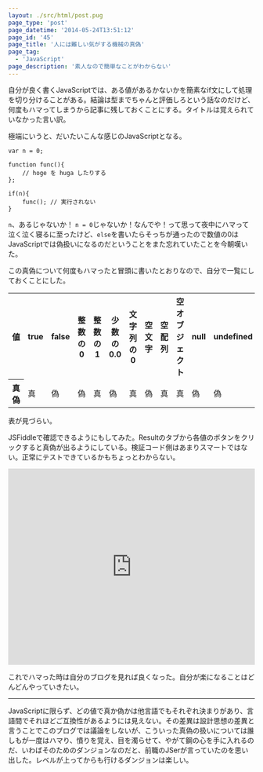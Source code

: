 ```yaml
---
layout: ./src/html/post.pug
page_type: 'post'
page_datetime: '2014-05-24T13:51:12'
page_id: '45'
page_title: '人には難しい気がする機械の真偽'
page_tag:
  - 'JavaScript'
page_description: '素人なので簡単なことがわからない'
---
```

自分が良く書くJavaScriptでは、ある値があるかないかを簡素なif文にして処理を切り分けることがある。結論は型までちゃんと評価しろという話なのだけど、何度もハマってしまうから記事に残しておくことにする。タイトルは覚えられていなかった言い訳。

極端にいうと、だいたいこんな感じのJavaScriptとなる。

<pre title="JavaScript"><code data-language="javascripte">var n = 0;

function func(){
    // hoge を huga したりする
};

if(n){
    func(); // 実行されない
}
</code></pre>

`n`、あるじゃないか！ `n = 0`じゃないか！なんでや！って思って夜中にハマって泣く泣く寝るに至ったけど、`else`を書いたらそっちが通ったので数値の0はJavaScriptでは偽扱いになるのだということをまた忘れていたことを今朝嘆いた。

この真偽について何度もハマったと冒頭に書いたとおりなので、自分で一覧にしておくことにした。

<table>
  <tr>
    <th scope="col">値</th>
    <th scope="col">true</th>
    <th scope="col">false</th>
    <th scope="col">整数の0</th>
    <th scope="col">整数の1</th>
    <th scope="col">少数の0.0</th>
    <th scope="col">文字列の0</th>
    <th scope="col">空文字</th>
    <th scope="col">空配列</th>
    <th scope="col">空オブジェクト</th>
    <th scope="col">null</th>
    <th scope="col">undefined</th>
    <th scope="col">NaN</th>
  </tr>
  <tr>
    <th scope="row">真偽</th>
    <td>真</td>
    <td>偽</td>
    <td>偽</td>
    <td>真</td>
    <td>偽</td>
    <td>真</td>
    <td>偽</td>
    <td>真</td>
    <td>真</td>
    <td>偽</td>
    <td>偽</td>
    <td>偽</td>
  </tr>
</table>

表が見づらい。

JSFiddleで確認できるようにもしてみた。Resultのタブから各値のボタンをクリックすると真偽が出るようにしている。検証コード側はあまりスマートではない。正常にテストできているかもちょっとわからない。

<iframe width="100%" height="400" src="http://jsfiddle.net/s43Qk/embedded/result,js/" allowfullscreen="allowfullscreen" frameborder="0"></iframe>

これでハマった時は自分のブログを見れば良くなった。自分が楽になることはどんどんやっていきたい。

---

JavaScriptに限らず、どの値で真か偽かは他言語でもそれぞれ決まりがあり、言語間でそれほどご互換性があるようには見えない。その差異は設計思想の差異と言うことでこのブログでは議論をしないが、こういった真偽の扱いについては誰しもが一度はハマり、憤りを覚え、目を濁らせて、やがて鋼の心を手に入れるのだ、いわばそのためのダンジョンなのだと、前職のJSerが言っていたのを思い出した。レベルが上ってからも行けるダンジョンは楽しい。

